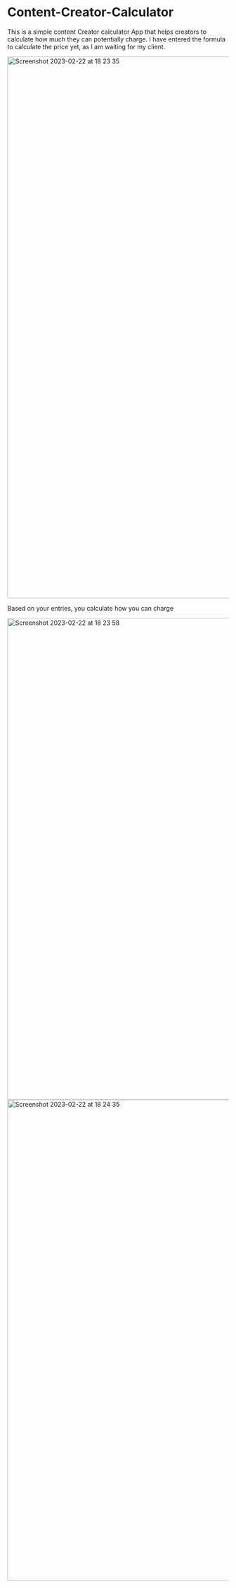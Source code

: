 # Content-Creator-Calculator

This is a simple content Creator calculator App that helps creators to calculate how much they can potentially charge. I have entered the formula to calculate the price yet, as I am waiting for my client.


<img width="1232" alt="Screenshot 2023-02-22 at 18 23 35" src="https://user-images.githubusercontent.com/57866950/220738554-857ed18a-772b-45f4-870e-9c46713fea6a.png">

Based on your entries, you calculate how you can charge


<img width="1095" alt="Screenshot 2023-02-22 at 18 23 58" src="https://user-images.githubusercontent.com/57866950/220738900-59fa2896-e455-49f9-bc80-8248e9dca819.png">


<img width="1094" alt="Screenshot 2023-02-22 at 18 24 35" src="https://user-images.githubusercontent.com/57866950/220739018-4fcff93a-a6d9-4f08-9382-3c7f6b7903f3.png">


